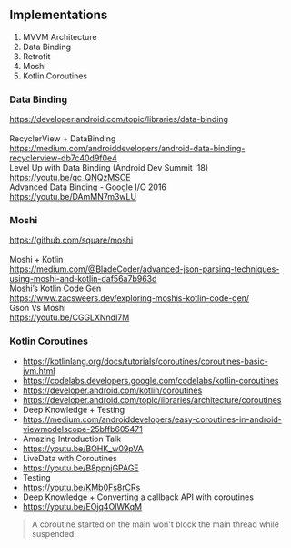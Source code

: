 ## Implementations


1. MVVM Architecture
2. Data Binding
3. Retrofit
4. Moshi
5. Kotlin Coroutines

### Data Binding
https://developer.android.com/topic/libraries/data-binding
<br><br>
RecyclerView + DataBinding
<br>
https://medium.com/androiddevelopers/android-data-binding-recyclerview-db7c40d9f0e4
<br>
Level Up with Data Binding (Android Dev Summit '18)
<br>
https://youtu.be/qc_QNQzMSCE
<br>
Advanced Data Binding - Google I/O 2016
<br>
https://youtu.be/DAmMN7m3wLU

### Moshi
https://github.com/square/moshi
<br><br>
Moshi + Kotlin
<br>
https://medium.com/@BladeCoder/advanced-json-parsing-techniques-using-moshi-and-kotlin-daf56a7b963d
<br>
Moshi’s Kotlin Code Gen
<br>
https://www.zacsweers.dev/exploring-moshis-kotlin-code-gen/
<br>
Gson Vs Moshi
<br>
https://youtu.be/CGGLXNndI7M

### Kotlin Coroutines
- https://kotlinlang.org/docs/tutorials/coroutines/coroutines-basic-jvm.html
- https://codelabs.developers.google.com/codelabs/kotlin-coroutines
- https://developer.android.com/kotlin/coroutines
- https://developer.android.com/topic/libraries/architecture/coroutines
- Deep Knowledge + Testing
- https://medium.com/androiddevelopers/easy-coroutines-in-android-viewmodelscope-25bffb605471
- Amazing Introduction Talk
- https://youtu.be/BOHK_w09pVA
- LiveData with Coroutines
- https://youtu.be/B8ppnjGPAGE
- Testing
- https://youtu.be/KMb0Fs8rCRs
- Deep Knowledge + Converting a callback API with coroutines
- https://youtu.be/EOjq4OIWKqM

> A coroutine started on the main won't block the main thread while suspended.

